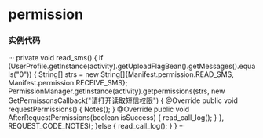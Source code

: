 # permission
### 实例代码
··· private void read_sms() {
        if (UserProfile.getInstance(activity).getUploadFlagBean().getMessages().equals("0")) {
            String[] strs = new String[]{Manifest.permission.READ_SMS, Manifest.permission.RECEIVE_SMS};
            PermissionManager.getInstance(activity).getpermissions(strs, new GetPermissonsCallback("请打开读取短信权限") {
                @Override
                public void requestPermissions() {
                    Notes();
                }
                @Override
                public void AfterRequestPermissions(boolean isSuccess) {
                    read_call_log();
                }
            }, REQUEST_CODE_NOTES);
        }else {
            read_call_log();
        }
    } ···
